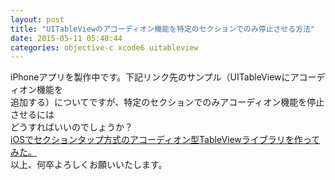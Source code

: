 ```yaml
---
layout: post
title: "UITableViewのアコーディオン機能を特定のセクションでのみ停止させる方法"
date: 2015-05-11 05:48:44
categories: objective-c xcode6 uitableview
---
```

<p>iPhoneアプリを製作中です。下記リンク先のサンプル（UITableViewにアコーディオン機能を<br>
追加する）についてですが、特定のセクションでのみアコーディオン機能を停止させるには<br>
どうすればいいのでしょうか？<br>
<a href="http://jtaka1012.hatenablog.com/entry/2015/03/16/075734" rel="nofollow">iOSでセクションタップ方式のアコーディオン型TableViewライブラリを作ってみた。</a><br>
以上、何卒よろしくお願いいたします。</p>
